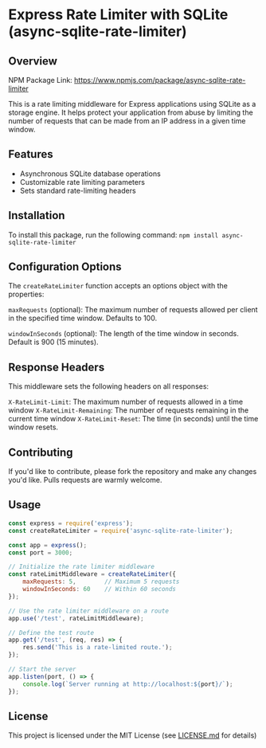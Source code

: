 # Express Rate Limiter with SQLite (async-sqlite-rate-limiter)

## Overview

NPM Package Link: <https://www.npmjs.com/package/async-sqlite-rate-limiter>

This is a rate limiting middleware for Express applications using SQLite as a storage engine. It helps protect your application from abuse by limiting the number of requests that can be made from an IP address in a given time window.

## Features

- Asynchronous SQLite database operations
- Customizable rate limiting parameters
- Sets standard rate-limiting headers

## Installation

To install this package, run the following command:
```npm install async-sqlite-rate-limiter```

## Configuration Options

The `createRateLimiter` function accepts an options object with the properties:

`maxRequests` (optional): The maximum number of requests allowed per client in the specified time window. Defaults to 100.

`windowInSeconds` (optional): The length of the time window in seconds. Default is 900 (15 minutes).

## Response Headers

This middleware sets the following headers on all responses:

`X-RateLimit-Limit`: The maximum number of requests allowed in a time window
`X-RateLimit-Remaining`: The number of requests remaining in the current time window
`X-RateLimit-Reset`: The time (in seconds) until the time window resets.

## Contributing

If you'd like to contribute, please fork the repository and make any changes you'd like. Pulls requests are warmly welcome.

## Usage

```javascript
const express = require('express');
const createRateLimiter = require('async-sqlite-rate-limiter');

const app = express();
const port = 3000;

// Initialize the rate limiter middleware
const rateLimitMiddleware = createRateLimiter({
    maxRequests: 5,        // Maximum 5 requests
    windowInSeconds: 60    // Within 60 seconds
});

// Use the rate limiter middleware on a route
app.use('/test', rateLimitMiddleware);

// Define the test route
app.get('/test', (req, res) => {
    res.send('This is a rate-limited route.');
});

// Start the server
app.listen(port, () => {
    console.log(`Server running at http://localhost:${port}/`);
});
```

## License

This project is licensed under the MIT License (see [LICENSE.md](LICENSE.md) for details)
